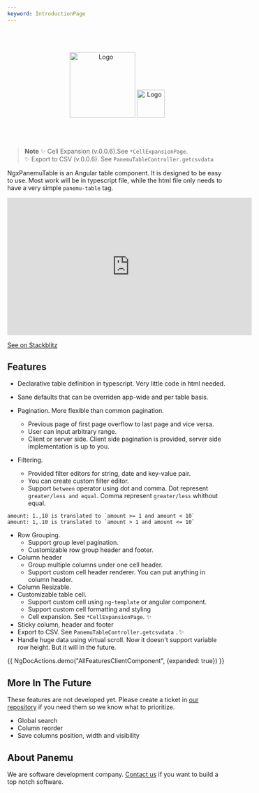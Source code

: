 ```yaml
---
keyword: IntroductionPage
---
```

<br>
<br>
<br>
<div align="center" class="flex flex-col">
    <img src="assets/ngx-panemu-table_logo.png" alt="Logo" height="150px">
    <img src="assets/ngx-panemu-table_text.png" alt="Logo" height="64px">

</div>

<br>
<br>
<br>

> **Note**
> ✨ Cell Expansion (v.0.0.6).See `*CellExpansionPage`.
> <br>✨ Export to CSV (v.0.0.6). See `PanemuTableController.getcsvdata`

NgxPanemuTable is an Angular table component. It is designed to be easy to use. Most work will be in typescript file, while
the html file only needs to have a very simple `panemu-table` tag.


<iframe
  width="560px"
  height="315px"
  src="https://www.youtube.com/embed/Qs4VbpteiRk"
  title="NgxPanemuTable demo"
  frameborder="0"
  allow="accelerometer; autoplay; clipboard-write; encrypted-media; gyroscope; picture-in-picture; web-share"
  referrerpolicy="strict-origin-when-cross-origin"
  allowfullscreen>
</iframe>

[See on Stackblitz](https://stackblitz.com/edit/stackblitz-starters-krause?file=src%2Fmain.ts)

## Features

- Declarative table definition in typescript. Very little code in html needed.
- Sane defaults that can be overriden app-wide and per table basis.
- Pagination. More flexible than common pagination.
    - Previous page of first page overflow to last page and vice versa.
    - User can input arbitrary range.
    - Client or server side. Client side pagination is provided, server side implementation is up to you.

- Filtering.
    - Provided filter editors for string, date and key-value pair.
    - You can create custom filter editor.
    - Support `between` operator using dot and comma. Dot represent `greater/less and equal`. Comma represent `greater/less` whithout equal.
```
amount: 1.,10 is translated to `amount >= 1 and amount < 10`
amount: 1,.10 is translated to `amount > 1 and amount <= 10`
```
- Row Grouping.
   - Support group level pagination.
   - Customizable row group header and footer.
- Column header
  - Group multiple columns under one cell header.
  - Support custom cell header renderer. You can put anything in column header.
- Column Resizable.
- Customizable table cell.
  - Support custom cell using `ng-template` or angular component.
  - Support custom cell formatting and styling
  - Cell expansion. See `*CellExpansionPage`. ✨ 
- Sticky column, header and footer
- Export to CSV. See `PanemuTableController.getcsvdata` . ✨ 
- Handle huge data using virtual scroll. Now it doesn't support variable row height. But it will in the future.

{{ NgDocActions.demo("AllFeaturesClientComponent", {expanded: true}) }}

## More In The Future

These features are not developed yet. Please create a ticket in [our repository](https://github.com/panemu/ngx-panemu-table) if you need them so we know what to prioritize.

- Global search
- Column reorder
- Save columns position, width and visibility

## About Panemu

We are software development company. [Contact us](https://panemu.com) if you want to build a top notch software.